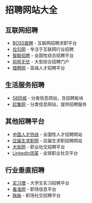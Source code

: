 # 招聘网站大全

## 互联网招聘

- [BOSS直聘](https://www.zhipin.com/) - 互联网招聘求职平台
- [拉勾网](https://www.lagou.com/) - 专注于互联网行业招聘
- [智联招聘](https://www.zhaopin.com/) - 全国性综合招聘平台
- [前程无忧](https://www.51job.com/) - 大型综合招聘门户
- [猎聘网](https://www.liepin.com/) - 高端人才招聘平台

## 生活服务招聘

- [58同城](https://www.58.com/) - 分类信息网站，含招聘板块
- [赶集网](https://www.ganji.com/) - 分类信息网站，提供招聘服务

## 其他招聘平台

- [中国人才热线](http://www.cjol.com/) - 全国性人才招聘网站
- [应届生求职网](http://www.yingjiesheng.com/) - 应届生求职招聘网站
- [大街网](https://www.dajie.com/) - 职业社交招聘平台
- [LinkedIn领英](https://www.linkedin.com/) - 全球职业社交平台

## 行业垂直招聘

- [实习僧](https://www.shixiseng.com/) - 大学生实习招聘平台
- [看准网](https://www.kanzhun.com/) - 职场信息平台
- [脉脉](https://maimai.cn/) - 职场社交招聘平台

